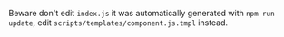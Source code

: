 Beware don't edit `index.js` it was automatically generated with `npm run update`, edit `scripts/templates/component.js.tmpl` instead.
